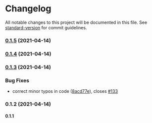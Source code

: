 # Changelog

All notable changes to this project will be documented in this file. See [standard-version](https://github.com/conventional-changelog/standard-version) for commit guidelines.

### [0.1.5](https://github.com/josemasf/job-list-and-filter/compare/v0.1.4...v0.1.5) (2021-04-14)

### [0.1.4](https://github.com/josemasf/job-list-and-filter/compare/v0.1.3...v0.1.4) (2021-04-14)

### [0.1.3](https://github.com/josemasf/job-list-and-filter/compare/v0.1.2...v0.1.3) (2021-04-14)


### Bug Fixes

* correct minor typos in code ([8acd77e](https://github.com/josemasf/job-list-and-filter/commit/8acd77eaa7673a11ed33fe4afe5d2a16b96001ec)), closes [#133](https://github.com/josemasf/job-list-and-filter/issues/133)

### 0.1.2 (2021-04-14)

#### 0.1.1
